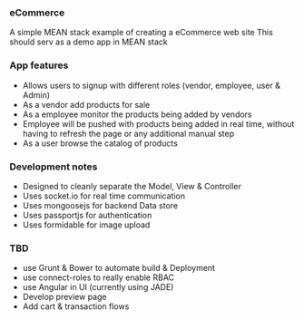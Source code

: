 ### eCommerce
A simple MEAN stack example of creating a eCommerce web site
This should serv as a demo app in MEAN stack 

### App features
- Allows users to signup with different roles (vendor, employee, user & Admin)
- As a vendor add products for sale
- As a employee monitor the products being added by vendors 
- Employee will be pushed with products being added in real time, without having to refresh the page or any additional manual step
- As a user browse the catalog of products 

### Development notes
- Designed to cleanly separate the Model, View & Controller 
- Uses socket.io for real time communication
- Uses mongoosejs for backend Data store
- Uses passportjs for authentication
- Uses formidable for image upload


### TBD
- use Grunt & Bower to automate build & Deployment
- use connect-roles to really enable RBAC 
- use Angular in UI (currently using JADE)
- Develop preview page
- Add cart & transaction flows

